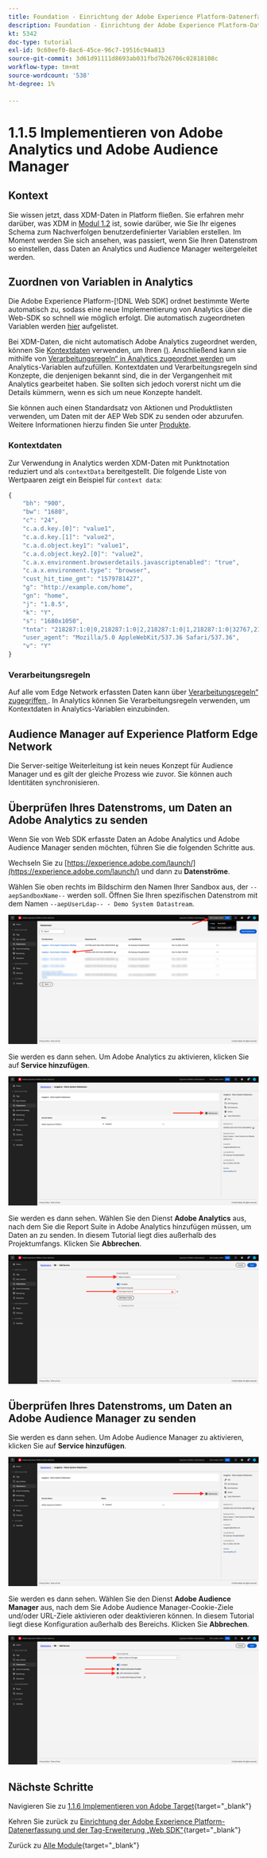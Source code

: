 ```yaml
---
title: Foundation - Einrichtung der Adobe Experience Platform-Datenerfassung und der Web-SDK-Erweiterung - Implementieren von Adobe Analytics und Adobe Audience Manager
description: Foundation - Einrichtung der Adobe Experience Platform-Datenerfassung und der Web-SDK-Erweiterung - Implementieren von Adobe Analytics und Adobe Audience Manager
kt: 5342
doc-type: tutorial
exl-id: 9c60eef0-8ac6-45ce-96c7-19516c94a813
source-git-commit: 3d61d91111d8693ab031fbd7b26706c02818108c
workflow-type: tm+mt
source-wordcount: '538'
ht-degree: 1%

---
```


# 1.1.5 Implementieren von Adobe Analytics und Adobe Audience Manager

## Kontext

Sie wissen jetzt, dass XDM-Daten in Platform fließen. Sie erfahren mehr darüber, was XDM in [Modul 1.2](./../dc1.2/data-ingestion.md) ist, sowie darüber, wie Sie Ihr eigenes Schema zum Nachverfolgen benutzerdefinierter Variablen erstellen. Im Moment werden Sie sich ansehen, was passiert, wenn Sie Ihren Datenstrom so einstellen, dass Daten an Analytics und Audience Manager weitergeleitet werden.

## Zuordnen von Variablen in Analytics

Die Adobe Experience Platform-[!DNL Web SDK] ordnet bestimmte Werte automatisch zu, sodass eine neue Implementierung von Analytics über die Web-SDK so schnell wie möglich erfolgt. Die automatisch zugeordneten Variablen werden [hier](https://experienceleague.adobe.com/docs/experience-platform/edge/data-collection/adobe-analytics/automatically-mapped-vars.html?lang=de#data-collection) aufgelistet.

Bei XDM-Daten, die nicht automatisch Adobe Analytics zugeordnet werden, können Sie [Kontextdaten](https://experienceleague.adobe.com/docs/analytics/implementation/vars/page-vars/contextdata.html?lang=de) verwenden, um Ihren ([) &#x200B;](https://experienceleague.adobe.com/docs/experience-platform/xdm/schema/composition.html?lang=de). Anschließend kann sie mithilfe von [Verarbeitungsregeln“ in Analytics zugeordnet werden](https://experienceleague.adobe.com/docs/analytics/admin/admin-tools/processing-rules/processing-rules-configuration/t-processing-rules.html?lang=de) um Analytics-Variablen aufzufüllen. Kontextdaten und Verarbeitungsregeln sind Konzepte, die denjenigen bekannt sind, die in der Vergangenheit mit Analytics gearbeitet haben. Sie sollten sich jedoch vorerst nicht um die Details kümmern, wenn es sich um neue Konzepte handelt.

Sie können auch einen Standardsatz von Aktionen und Produktlisten verwenden, um Daten mit der AEP Web SDK zu senden oder abzurufen. Weitere Informationen hierzu finden Sie unter [Produkte](https://experienceleague.adobe.com/docs/experience-platform/edge/data-collection/collect-commerce-data.html?lang=de#data-collection).

### Kontextdaten

Zur Verwendung in Analytics werden XDM-Daten mit Punktnotation reduziert und als `contextData` bereitgestellt. Die folgende Liste von Wertpaaren zeigt ein Beispiel für `context data`:

```javascript
{
    "bh": "900",
    "bw": "1680",
    "c": "24",
    "c.a.d.key.[0]": "value1",
    "c.a.d.key.[1]": "value2",
    "c.a.d.object.key1": "value1",
    "c.a.d.object.key2.[0]": "value2",
    "c.a.x.environment.browserdetails.javascriptenabled": "true",
    "c.a.x.environment.type": "browser",
    "cust_hit_time_gmt": "1579781427",
    "g": "http://example.com/home",
    "gn": "home",
    "j": "1.8.5",
    "k": "Y",
    "s": "1680x1050",
    "tnta": "218287:1:0|0,218287:1:0|2,218287:1:0|1,218287:1:0|32767,218287:1:01,218287:1:0|0,218287:1:0|1,218287:1:0|0,218287:1:0|1",
    "user_agent": "Mozilla/5.0 AppleWebKit/537.36 Safari/537.36",
    "v": "Y"
}
```

### Verarbeitungsregeln

Auf alle vom Edge Network erfassten Daten kann über [Verarbeitungsregeln“ zugegriffen &#x200B;](https://experienceleague.adobe.com/docs/analytics/admin/admin-tools/processing-rules/processing-rules-configuration/t-processing-rules.html?lang=de). In Analytics können Sie Verarbeitungsregeln verwenden, um Kontextdaten in Analytics-Variablen einzubinden.

## Audience Manager auf Experience Platform Edge Network

Die Server-seitige Weiterleitung ist kein neues Konzept für Audience Manager und es gilt der gleiche Prozess wie zuvor. Sie können auch Identitäten synchronisieren.

## Überprüfen Ihres Datenstroms, um Daten an Adobe Analytics zu senden

Wenn Sie von Web SDK erfasste Daten an Adobe Analytics und Adobe Audience Manager senden möchten, führen Sie die folgenden Schritte aus.

Wechseln Sie zu [https://experience.adobe.com/launch/](https://experience.adobe.com/launch/) und dann zu **Datenströme**.

Wählen Sie oben rechts im Bildschirm den Namen Ihrer Sandbox aus, der `--aepSandboxName--` werden soll. Öffnen Sie Ihren spezifischen Datenstrom mit dem Namen `--aepUserLdap-- - Demo System Datastream`.

![Klicken Sie im linken Navigationsbereich auf das Symbol Edge-Konfiguration &#x200B;](./images/edgeconfig1b.png)

Sie werden es dann sehen. Um Adobe Analytics zu aktivieren, klicken Sie auf **Service hinzufügen**.

![AEP-Debugger](./images/aa2.png)

Sie werden es dann sehen. Wählen Sie den Dienst **Adobe Analytics** aus, nach dem Sie die Report Suite in Adobe Analytics hinzufügen müssen, um Daten an zu senden. In diesem Tutorial liegt dies außerhalb des Projektumfangs. Klicken Sie **Abbrechen**.

![AEP-Debugger](./images/aa3.png)

## Überprüfen Ihres Datenstroms, um Daten an Adobe Audience Manager zu senden

Sie werden es dann sehen. Um Adobe Audience Manager zu aktivieren, klicken Sie auf **Service hinzufügen**.

![AEP-Debugger](./images/aa2.png)

Sie werden es dann sehen. Wählen Sie den Dienst **Adobe Audience Manager** aus, nach dem Sie Adobe Audience Manager-Cookie-Ziele und/oder URL-Ziele aktivieren oder deaktivieren können. In diesem Tutorial liegt diese Konfiguration außerhalb des Bereichs. Klicken Sie **Abbrechen**.

![AEP-Debugger](./images/aam1.png)

## Nächste Schritte

Navigieren Sie zu [1.1.6 Implementieren von Adobe Target](./ex6.md){target="_blank"}

Kehren Sie zurück zu [Einrichtung der Adobe Experience Platform-Datenerfassung und der Tag-Erweiterung „Web SDK&quot;](./data-ingestion-launch-web-sdk.md){target="_blank"}

Zurück zu [Alle Module](./../../../../overview.md){target="_blank"}
